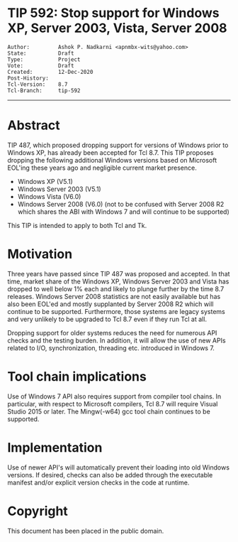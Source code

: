 # TIP 592: Stop support for Windows XP, Server 2003, Vista, Server 2008 
	Author:         Ashok P. Nadkarni <apnmbx-wits@yahoo.com>
	State:          Draft
	Type:           Project
	Vote:           Draft
	Created:        12-Dec-2020
	Post-History:   
	Tcl-Version:    8.7
	Tcl-Branch:     tip-592
-----

# Abstract

TIP 487, which proposed dropping support for versions of Windows prior to
Windows XP, has already been accepted for Tcl 8.7. This TIP proposes
dropping the following additional Windows versions based on Microsoft
EOL'ing these years ago and negligible current market presence.

* Windows XP (V5.1)
* Windows Server 2003 (V5.1)
* Windows Vista (V6.0)
* Windows Server 2008 (V6.0) (not to be confused with Server 2008 R2 which
  shares the ABI with Windows 7 and will continue to be supported)

This TIP is intended to apply to both Tcl and Tk.

# Motivation

Three years have passed since TIP 487 was proposed and accepted. In that
time, market share of the Windows XP, Windows Server 2003 and Vista has
dropped to well below 1% each and likely to plunge further by the time 8.7
releases. Windows Server 2008 statistics are not easily available but has
also been EOL'ed and mostly supplanted by Server 2008 R2 which will continue
to be supported. Furthermore, those systems are legacy systems and very
unlikely to be upgraded to Tcl 8.7 even if they run Tcl at all.

Dropping support for older systems reduces the need for numerous API checks and
the testing burden. In addition, it will allow the use of
new APIs related to I/O, synchronization, threading etc. introduced in
Windows 7.

# Tool chain implications

Use of Windows 7 API also requires support from compiler tool chains.
In particular, with respect to Microsoft compilers, Tcl 8.7 will require
Visual Studio 2015 or later. The Mingw(-w64) gcc tool chain continues to be supported.

# Implementation

Use of newer API's will automatically prevent their loading into old Windows
versions. If desired, checks can also be added through the executable
manifest and/or explicit version checks in the code at runtime.

# Copyright

This document has been placed in the public domain.
